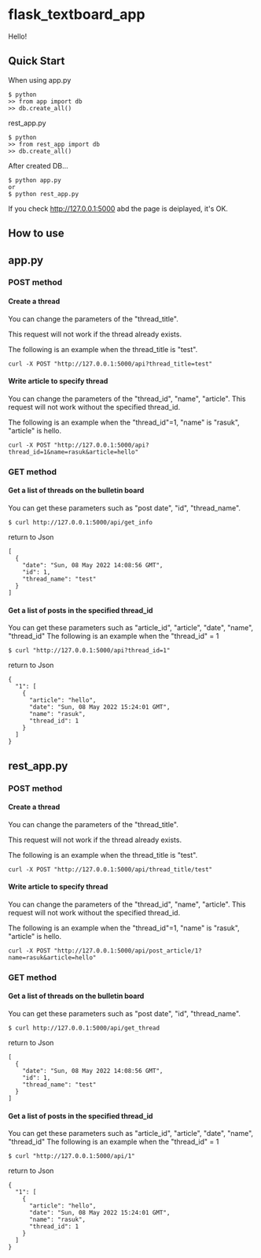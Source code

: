 # flask_textboard_app

Hello!

## Quick Start

When using app.py
```
$ python
>> from app import db
>> db.create_all()
```

rest_app.py
```
$ python
>> from rest_app import db
>> db.create_all()
```

After created DB...
```
$ python app.py
or
$ python rest_app.py
```

If you check http://127.0.0.1:5000 abd the page is deiplayed, it's OK.


## How to use

## app.py

### POST method

#### Create a thread

You can change the parameters of the "thread_title".

This request will not work if the thread already exists.

The following is an example when the thread_title is "test".

```
curl -X POST "http://127.0.0.1:5000/api?thread_title=test"
```

#### Write article to specify thread

You can change the parameters of the "thread_id", "name", "article".
This request will not work without the specified thread_id.

The following is an example when the "thread_id"=1, "name" is "rasuk", "article" is hello.

```
curl -X POST "http://127.0.0.1:5000/api?thread_id=1&name=rasuk&article=hello"
```

### GET method
#### Get a list of threads on the bulletin board
You can get these parameters such as "post date", "id", "thread_name".

```
$ curl http://127.0.0.1:5000/api/get_info
```

return to Json

```
[
  {
    "date": "Sun, 08 May 2022 14:08:56 GMT", 
    "id": 1, 
    "thread_name": "test"
  }
]
```

#### Get a list of posts in the specified thread_id
You can get these parameters such as "article_id", "article", "date", "name", "thread_id"
The following is an example when the "thread_id" = 1

```
$ curl "http://127.0.0.1:5000/api?thread_id=1"
```

return to Json

```
{
  "1": [
    {
      "article": "hello", 
      "date": "Sun, 08 May 2022 15:24:01 GMT", 
      "name": "rasuk", 
      "thread_id": 1
    }
  ]
}
```

## rest_app.py

### POST method

#### Create a thread

You can change the parameters of the "thread_title".

This request will not work if the thread already exists.

The following is an example when the thread_title is "test".

```
curl -X POST "http://127.0.0.1:5000/api/thread_title/test"
```

#### Write article to specify thread

You can change the parameters of the "thread_id", "name", "article".
This request will not work without the specified thread_id.

The following is an example when the "thread_id"=1, "name" is "rasuk", "article" is hello.

```
curl -X POST "http://127.0.0.1:5000/api/post_article/1?name=rasuk&article=hello"
```

### GET method
#### Get a list of threads on the bulletin board
You can get these parameters such as "post date", "id", "thread_name".

```
$ curl http://127.0.0.1:5000/api/get_thread
```

return to Json

```
[
  {
    "date": "Sun, 08 May 2022 14:08:56 GMT", 
    "id": 1,  
    "thread_name": "test"
  }
]
```

#### Get a list of posts in the specified thread_id
You can get these parameters such as "article_id", "article", "date", "name", "thread_id"
The following is an example when the "thread_id" = 1

```
$ curl "http://127.0.0.1:5000/api/1"
```

return to Json

```
{
  "1": [
    {
      "article": "hello", 
      "date": "Sun, 08 May 2022 15:24:01 GMT", 
      "name": "rasuk", 
      "thread_id": 1
    }
  ]
}
